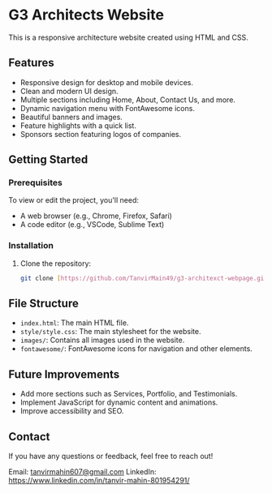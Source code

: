 # G3 Architects Website

This is a responsive architecture website created using HTML and CSS.

## Features

- Responsive design for desktop and mobile devices.
- Clean and modern UI design.
- Multiple sections including Home, About, Contact Us, and more.
- Dynamic navigation menu with FontAwesome icons.
- Beautiful banners and images.
- Feature highlights with a quick list.
- Sponsors section featuring logos of companies.

## Getting Started

### Prerequisites

To view or edit the project, you'll need:

- A web browser (e.g., Chrome, Firefox, Safari)
- A code editor (e.g., VSCode, Sublime Text)

### Installation

1. Clone the repository:
   ```bash
   git clone [https://github.com/TanvirMain49/g3-architexct-webpage.git]

## File Structure

- `index.html`: The main HTML file.
- `style/style.css`: The main stylesheet for the website.
- `images/`: Contains all images used in the website.
- `fontawesome/`: FontAwesome icons for navigation and other elements.

## Future Improvements

- Add more sections such as Services, Portfolio, and Testimonials.
- Implement JavaScript for dynamic content and animations.
- Improve accessibility and SEO.

## Contact

If you have any questions or feedback, feel free to reach out!

Email: tanvirmahin607@gmail.com
LinkedIn: https://www.linkedin.com/in/tanvir-mahin-801954291/